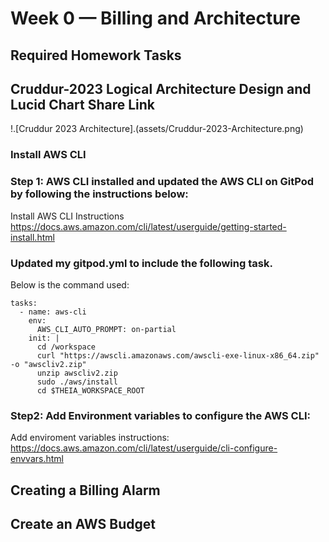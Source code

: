 # Week 0 — Billing and Architecture
## Required Homework Tasks
## Cruddur-2023 Logical Architecture Design and Lucid Chart Share Link
!.[Cruddur 2023 Architecture].(assets/Cruddur-2023-Architecture.png)

### Install AWS CLI
### Step 1: AWS CLI installed and updated the AWS CLI on GitPod by following the instructions below:
Install AWS CLI Instructions https://docs.aws.amazon.com/cli/latest/userguide/getting-started-install.html

### Updated my gitpod.yml to include the following task.
Below is the command used:
```
tasks:
  - name: aws-cli
    env:
      AWS_CLI_AUTO_PROMPT: on-partial
    init: |
      cd /workspace
      curl "https://awscli.amazonaws.com/awscli-exe-linux-x86_64.zip" -o "awscliv2.zip"
      unzip awscliv2.zip
      sudo ./aws/install
      cd $THEIA_WORKSPACE_ROOT
```

### Step2: Add Environment variables to configure the AWS CLI:
Add enviroment variables instructions: https://docs.aws.amazon.com/cli/latest/userguide/cli-configure-envvars.html

## Creating a Billing Alarm

## Create an AWS Budget
